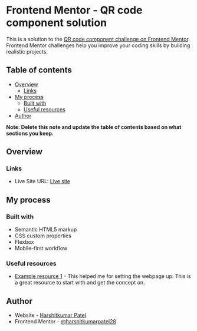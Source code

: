 # Frontend Mentor - QR code component solution

This is a solution to the [QR code component challenge on Frontend Mentor](https://www.frontendmentor.io/challenges/qr-code-component-iux_sIO_H). Frontend Mentor challenges help you improve your coding skills by building realistic projects. 

## Table of contents

- [Overview](#overview)
  - [Links](#links)
- [My process](#my-process)
  - [Built with](#built-with)
  - [Useful resources](#useful-resources)
- [Author](#author)

**Note: Delete this note and update the table of contents based on what sections you keep.**

## Overview

### Links
- Live Site URL: [Live site](https://harshitkumarpatel28.github.io/qr-code-component-main/)

## My process

### Built with

- Semantic HTML5 markup
- CSS custom properties
- Flexbox
- Mobile-first workflow

### Useful resources

- [Example resource 1](https://www.geeksforgeeks.org/how-to-make-body-height-to-100-of-the-browser-height/) - This helped me for setting the webpage up. This is a great resource to start with and get the concept on.

## Author

- Website - [Harshitkumar Patel](https://harshitkumarpatel.co.uk)
- Frontend Mentor - [@harshitkumarpatel28](https://www.frontendmentor.io/profile/harshitkumarpatel28)
